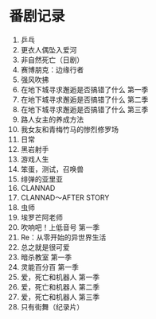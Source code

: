 # 番剧记录

1. 乒乓
2. 更衣人偶坠入爱河
3. 非自然死亡（日剧）
4. 赛博朋克：边缘行者
5. 强风吹拂
6. 在地下城寻求邂逅是否搞错了什么 第一季
7. 在地下城寻求邂逅是否搞错了什么 第二季
8. 在地下城寻求邂逅是否搞错了什么 第三季
9. 路人女主的养成方法
10. 我女友和青梅竹马的惨烈修罗场
11. 日常
12. 黑岩射手
13. 游戏人生
14. 笨蛋，测试，召唤兽
15. 绯弹的亚里亚
16. CLANNAD
17. CLANNAD～AFTER STORY
18. 虫师
19. 埃罗芒阿老师
20. 吹响吧！上低音号 第一季
21. Re：从零开始的异世界生活
22. 总之就是很可爱
23. 暗杀教室 第一季
24. 灵能百分百 第一季
25. 爱，死亡和机器人 第一季
26. 爱，死亡和机器人 第二季
27. 爱，死亡和机器人 第三季
28. 只有街舞（纪录片）